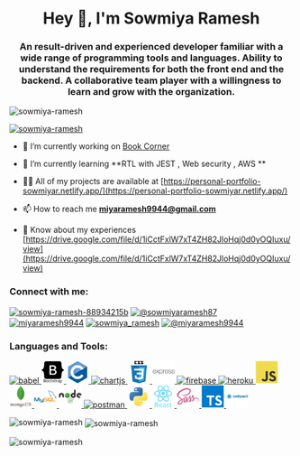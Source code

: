 <h1 align="center">Hey 👋, I'm Sowmiya Ramesh</h1>
<h3 align="center">An result-driven and experienced developer familiar with a wide range of programming tools and languages. Ability to understand the requirements for both the front end and the backend. A collaborative team player with a willingness to learn and grow with the organization.</h3>

<p align="left"> <img src="https://komarev.com/ghpvc/?username=sowmiya-ramesh&label=Profile%20views&color=0e75b6&style=flat" alt="sowmiya-ramesh" /> </p>

<p align="left"> <a href="https://github.com/ryo-ma/github-profile-trophy"><img src="https://github-profile-trophy.vercel.app/?username=sowmiya-ramesh" alt="sowmiya-ramesh" /></a> </p>

- 🔭 I’m currently working on [Book Corner](https://github.com/Sowmiya-Ramesh/Book-Corner-client)

- 🌱 I’m currently learning **RTL with JEST , Web security , AWS **

- 👨‍💻 All of my projects are available at [https://personal-portfolio-sowmiyar.netlify.app/](https://personal-portfolio-sowmiyar.netlify.app/)

- 📫 How to reach me **miyaramesh9944@gmail.com**

- 📄 Know about my experiences [https://drive.google.com/file/d/1iCctFxlW7xT4ZH82JloHqj0d0yOQIuxu/view](https://drive.google.com/file/d/1iCctFxlW7xT4ZH82JloHqj0d0yOQIuxu/view)

<h3 align="left">Connect with me:</h3>
<p align="left">
<a href="https://linkedin.com/in/sowmiya-ramesh-88934215b" target="blank"><img align="center" src="https://raw.githubusercontent.com/rahuldkjain/github-profile-readme-generator/master/src/images/icons/Social/linked-in-alt.svg" alt="sowmiya-ramesh-88934215b" height="30" width="40" /></a>
<a href="https://medium.com/@sowmiyaramesh87" target="blank"><img align="center" src="https://raw.githubusercontent.com/rahuldkjain/github-profile-readme-generator/master/src/images/icons/Social/medium.svg" alt="@sowmiyaramesh87" height="30" width="40" /></a>
<a href="https://www.hackerrank.com/miyaramesh9944" target="blank"><img align="center" src="https://raw.githubusercontent.com/rahuldkjain/github-profile-readme-generator/master/src/images/icons/Social/hackerrank.svg" alt="miyaramesh9944" height="30" width="40" /></a>
<a href="https://www.leetcode.com/sowmiya_ramesh" target="blank"><img align="center" src="https://raw.githubusercontent.com/rahuldkjain/github-profile-readme-generator/master/src/images/icons/Social/leet-code.svg" alt="sowmiya_ramesh" height="30" width="40" /></a>
<a href="https://www.hackerearth.com/@miyaramesh9944" target="blank"><img align="center" src="https://raw.githubusercontent.com/rahuldkjain/github-profile-readme-generator/master/src/images/icons/Social/hackerearth.svg" alt="@miyaramesh9944" height="30" width="40" /></a>
</p>

<h3 align="left">Languages and Tools:</h3>
<p align="left"> <a href="https://babeljs.io/" target="_blank" rel="noreferrer"> <img src="https://www.vectorlogo.zone/logos/babeljs/babeljs-icon.svg" alt="babel" width="40" height="40"/> </a> <a href="https://getbootstrap.com" target="_blank" rel="noreferrer"> <img src="https://raw.githubusercontent.com/devicons/devicon/master/icons/bootstrap/bootstrap-plain-wordmark.svg" alt="bootstrap" width="40" height="40"/> </a> <a href="https://www.cprogramming.com/" target="_blank" rel="noreferrer"> <img src="https://raw.githubusercontent.com/devicons/devicon/master/icons/c/c-original.svg" alt="c" width="40" height="40"/> </a> <a href="https://www.chartjs.org" target="_blank" rel="noreferrer"> <img src="https://www.chartjs.org/media/logo-title.svg" alt="chartjs" width="40" height="40"/> </a> <a href="https://www.w3schools.com/css/" target="_blank" rel="noreferrer"> <img src="https://raw.githubusercontent.com/devicons/devicon/master/icons/css3/css3-original-wordmark.svg" alt="css3" width="40" height="40"/> </a> <a href="https://expressjs.com" target="_blank" rel="noreferrer"> <img src="https://raw.githubusercontent.com/devicons/devicon/master/icons/express/express-original-wordmark.svg" alt="express" width="40" height="40"/> </a> <a href="https://firebase.google.com/" target="_blank" rel="noreferrer"> <img src="https://www.vectorlogo.zone/logos/firebase/firebase-icon.svg" alt="firebase" width="40" height="40"/> </a> <a href="https://heroku.com" target="_blank" rel="noreferrer"> <img src="https://www.vectorlogo.zone/logos/heroku/heroku-icon.svg" alt="heroku" width="40" height="40"/> </a> <a href="https://developer.mozilla.org/en-US/docs/Web/JavaScript" target="_blank" rel="noreferrer"> <img src="https://raw.githubusercontent.com/devicons/devicon/master/icons/javascript/javascript-original.svg" alt="javascript" width="40" height="40"/> </a> <a href="https://www.mongodb.com/" target="_blank" rel="noreferrer"> <img src="https://raw.githubusercontent.com/devicons/devicon/master/icons/mongodb/mongodb-original-wordmark.svg" alt="mongodb" width="40" height="40"/> </a> <a href="https://www.mysql.com/" target="_blank" rel="noreferrer"> <img src="https://raw.githubusercontent.com/devicons/devicon/master/icons/mysql/mysql-original-wordmark.svg" alt="mysql" width="40" height="40"/> </a> <a href="https://nodejs.org" target="_blank" rel="noreferrer"> <img src="https://raw.githubusercontent.com/devicons/devicon/master/icons/nodejs/nodejs-original-wordmark.svg" alt="nodejs" width="40" height="40"/> </a> <a href="https://postman.com" target="_blank" rel="noreferrer"> <img src="https://www.vectorlogo.zone/logos/getpostman/getpostman-icon.svg" alt="postman" width="40" height="40"/> </a> <a href="https://www.python.org" target="_blank" rel="noreferrer"> <img src="https://raw.githubusercontent.com/devicons/devicon/master/icons/python/python-original.svg" alt="python" width="40" height="40"/> </a> <a href="https://reactjs.org/" target="_blank" rel="noreferrer"> <img src="https://raw.githubusercontent.com/devicons/devicon/master/icons/react/react-original-wordmark.svg" alt="react" width="40" height="40"/> </a> <a href="https://sass-lang.com" target="_blank" rel="noreferrer"> <img src="https://raw.githubusercontent.com/devicons/devicon/master/icons/sass/sass-original.svg" alt="sass" width="40" height="40"/> </a> <a href="https://www.typescriptlang.org/" target="_blank" rel="noreferrer"> <img src="https://raw.githubusercontent.com/devicons/devicon/master/icons/typescript/typescript-original.svg" alt="typescript" width="40" height="40"/> </a> <a href="https://webpack.js.org" target="_blank" rel="noreferrer"> <img src="https://raw.githubusercontent.com/devicons/devicon/d00d0969292a6569d45b06d3f350f463a0107b0d/icons/webpack/webpack-original-wordmark.svg" alt="webpack" width="40" height="40"/> </a> </p>

<p><img align="left" src="https://github-readme-stats.vercel.app/api/top-langs?username=sowmiya-ramesh&show_icons=true&locale=en&layout=compact" alt="sowmiya-ramesh" /></p>

<p>&nbsp;<img align="center" src="https://github-readme-stats.vercel.app/api?username=sowmiya-ramesh&show_icons=true&locale=en" alt="sowmiya-ramesh" /></p>

<p><img align="center" src="https://github-readme-streak-stats.herokuapp.com/?user=sowmiya-ramesh&" alt="sowmiya-ramesh" /></p>


